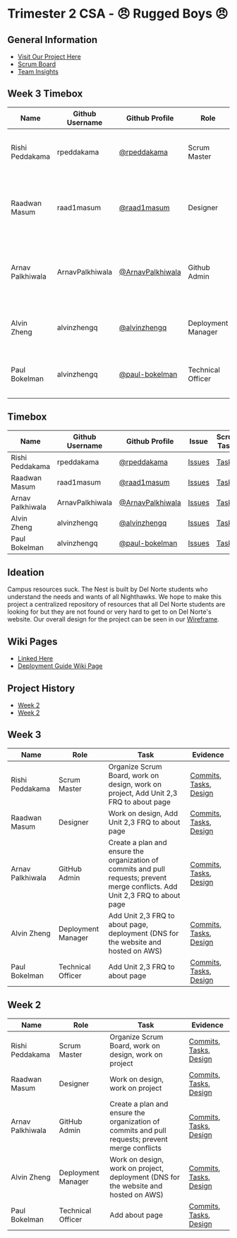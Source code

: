 # Trimester 2 CSA - 😠 Rugged Boys 😠

## General Information
- [Visit Our Project Here](https://dnhsnest.tk)
- [Scrum Board](https://github.com/rpeddakama/Tri-2-CSA-Project/projects/1)
- [Team Insights](https://github.com/rpeddakama/Tri-2-CSA-Project/graphs/contributors)

## Week 3 Timebox
| Name | Github Username | Github Profile | Role | Links | Individual |
| - | - | - | - | - | - |
| Rishi Peddakama | rpeddakama | [@rpeddakama](https://github.com/rpeddakama) | Scrum Master | [Scrum Board (Current Week)](https://github.com/rpeddakama/Tri-2-CSA-Project/projects/1?card_filter_query=label%3A%22week+3%22), [Scrum Board Backlog](https://github.com/rpeddakama/Tri-2-CSA-Project/projects/1?card_filter_query=label%3A%22week+4%22) | [FRQ Runtime](https://dnhsnest.tk/rishi), [FRQ Java](https://github.com/rpeddakama/Tri-2-CSA-Project/blob/master/src/main/java/com/example/sping_portfolio/controllers/Rishi.java), [FRQ Frontend](https://github.com/rpeddakama/Tri-2-CSA-Project/blob/master/src/main/resources/templates/rishi.html) |
| Raadwan Masum | raad1masum | [@raad1masum](https://github.com/raad1masum) | Designer | [Layout](https://github.com/rpeddakama/Tri-2-CSA-Project/blob/master/src/main/resources/templates/fragments/layout.html), [Front End 1](https://dnhsnest.tk/), [Front End 2](https://dnhsnest.tk/calenadr), [Front End 3](https://dnhsnest.tk/map) | [FRQ Runtime](https://dnhsnest.tk/raadwan), [FRQ Java](https://github.com/rpeddakama/Tri-2-CSA-Project/blob/master/src/main/java/com/example/sping_portfolio/controllers/Raadwan.java), [FRQ Frontend](https://github.com/rpeddakama/Tri-2-CSA-Project/blob/master/src/main/resources/templates/raadwan.html), [Extra Credit](https://docs.google.com/document/d/1Mye8XTv9EL-_vHJ2E8OmI_YeFUuTY7wVrvzzwo1H_jE/edit?usp=sharing) |
| Arnav Palkhiwala | ArnavPalkhiwala | [@ArnavPalkhiwala](https://github.com/ArnavPalkhiwala) | Github Admin | [Branching Procedure](https://github.com/rpeddakama/Tri-2-CSA-Project/wiki/Branching-Procedure), [Pull Request Procedure](https://github.com/rpeddakama/Tri-2-CSA-Project/wiki/Commit-Pull-Request-Procedure), [Management Plan](https://github.com/rpeddakama/Tri-2-CSA-Project/wiki/Management-Plan) | [FRQ Runtime](https://dnhsnest.tk/arnav), [FRQ Java](https://github.com/rpeddakama/Tri-2-CSA-Project/blob/master/src/main/java/com/example/sping_portfolio/controllers/Arnav.java), [FRQ Frontend](https://github.com/rpeddakama/Tri-2-CSA-Project/blob/master/src/main/resources/templates/arnav.html), [Extra Credit](https://docs.google.com/document/d/19Cb-3Z01iPbdo0jSz0UfQPSj3VbOr7lpjeqt90KASv4/edit?usp=sharing) |
| Alvin Zheng | alvinzhengq | [@alvinzhengq](https://github.com/alvinzhengq) | Deployment Manager | [Deployment Guide, Nginx Config, Service File](https://github.com/rpeddakama/Tri-2-CSA-Project/wiki/Deployment-Guide) | [FRQ Runtime](https://dnhsnest.tk/alvin), [FRQ Java](https://github.com/rpeddakama/Tri-2-CSA-Project/blob/master/src/main/java/com/example/sping_portfolio/controllers/Alvin.java), [FRQ Frontend](https://github.com/rpeddakama/Tri-2-CSA-Project/blob/master/src/main/resources/templates/alvin.html) |
| Paul Bokelman | alvinzhengq | [@paul-bokelman](https://github.com/paul-bokelman) | Technical Officer | TODO | [FRQ Runtime](https://dnhsnest.tk/paul), [FRQ Java](https://github.com/rpeddakama/Tri-2-CSA-Project/blob/master/src/main/java/com/example/sping_portfolio/controllers/Paul.java), [FRQ Frontend](https://github.com/rpeddakama/Tri-2-CSA-Project/blob/master/src/main/resources/templates/paul.html) |

## Timebox
| Name | Github Username | Github Profile | Issue | Scrum Tasks | Journals | Commits |
| - | - | - | - | - | - | - |
| Rishi Peddakama | rpeddakama | [@rpeddakama](https://github.com/rpeddakama) | [Issues](https://github.com/rpeddakama/Tri-2-CSA-Project/issues/assigned/rpeddakama) | [Tasks](https://github.com/rpeddakama/Tri-2-CSA-Project/projects/1?card_filter_query=assignee%3Arpeddakama) | [Journal](https://docs.google.com/document/d/1vxzWnE3vU9BzimUlZjcTz79fNOBTLcT7G4B1LLMhNEw/edit?usp=sharing) | [Commits](https://github.com/rpeddakama/Tri-2-CSA-Project/commits?author=rpeddakama) |
| Raadwan Masum | raad1masum | [@raad1masum](https://github.com/raad1masum) | [Issues](https://github.com/rpeddakama/Tri-2-CSA-Project/issues/assigned/raad1masum) | [Tasks](https://github.com/rpeddakama/Tri-2-CSA-Project/projects/1?card_filter_query=assignee%3Araad1masum) | [Journal](https://docs.google.com/document/d/1XdgObYAPpPuwJi6Kvq3mPO6OQn05WOdcwZ73aTua7e8/edit?usp=sharing) | [Commits](https://github.com/rpeddakama/Tri-2-CSA-Project/commits?author=raad1masum) |
| Arnav Palkhiwala | ArnavPalkhiwala | [@ArnavPalkhiwala](https://github.com/ArnavPalkhiwala) | [Issues](https://github.com/rpeddakama/Tri-2-CSA-Project/issues/assigned/ArnavPalkhiwala) | [Tasks](https://github.com/rpeddakama/Tri-2-CSA-Project/projects/1?card_filter_query=assignee%3AArnavPalkhiwala) | [Journal](https://docs.google.com/document/d/1AK-Ri786nF8B7l2KveAWyUsA_whhBFCN9nLohUo_6_Q/edit?usp=sharing) | [Commits](https://github.com/rpeddakama/Tri-2-CSA-Project/commits?author=ArnavPalkhiwala) |
| Alvin Zheng | alvinzhengq | [@alvinzhengq](https://github.com/alvinzhengq) | [Issues](https://github.com/rpeddakama/Tri-2-CSA-Project/issues/assigned/alvinzhengq) | [Tasks](https://github.com/rpeddakama/Tri-2-CSA-Project/projects/1?card_filter_query=assignee%3Aalvinzhengq) | [TODO]() | [Commits](https://github.com/rpeddakama/Tri-2-CSA-Project/commits?author=alvinzhengq) |
| Paul Bokelman | alvinzhengq | [@paul-bokelman](https://github.com/paul-bokelman) | [Issues](https://github.com/rpeddakama/Tri-2-CSA-Project/issues/assigned/paul-bokelman) | [Tasks](https://github.com/rpeddakama/Tri-2-CSA-Project/projects/1?card_filter_query=assignee%3APaul-Bokelman) | [TODO]() | [Commits](https://github.com/rpeddakama/Tri-2-CSA-Project/commits?author=paul-bokelman) |

## Ideation
Campus resources suck. The Nest is built by Del Norte students who understand the needs and wants of all Nighthawks. We hope to make this project a centralized repository of resources that all Del Norte students are looking for but they are not found or very hard to get to on Del Norte's website. Our overall design for the project can be seen in our [Wireframe](https://www.figma.com/file/MXRw08pdG3NeZhkbbfcwWg/Website?node-id=0%3A1).

## Wiki Pages
- [Linked Here](https://docs.google.com/document/d/1o2t9mfTEV6JXODErKaMG_Cecv9VgEi5BkTt7QeLzkR4/edit)
- [Deployment Guide Wiki Page](https://github.com/rpeddakama/Tri-2-CSA-Project/wiki/Deployment-Guide)

## Project History
- [Week 2](https://github.com/rpeddakama/Tri-2-CSA-Project#week-2)
- [Week 2](https://github.com/rpeddakama/Tri-2-CSA-Project#week-3)

## Week 3
| Name | Role | Task | Evidence |
| - | - | - | - |
| Rishi Peddakama | Scrum Master | Organize Scrum Board, work on design, work on project, Add Unit 2,3 FRQ to about page | [Commits](https://github.com/rpeddakama/Tri-2-CSA-Project/commits/master), [Tasks](https://github.com/rpeddakama/Tri-2-CSA-Project/projects/1?card_filter_query=assignee%3Arpeddakama+label%3A%22week+3%22), [Design](https://www.figma.com/file/MXRw08pdG3NeZhkbbfcwWg/Website?node-id=0%3A1) |
| Raadwan Masum | Designer | Work on design, Add Unit 2,3 FRQ to about page | [Commits](https://github.com/rpeddakama/Tri-2-CSA-Project/commits/master), [Tasks](https://github.com/rpeddakama/Tri-2-CSA-Project/projects/1?card_filter_query=assignee%3Araad1masum+label%3A%22week+3%22), [Design](https://www.figma.com/file/MXRw08pdG3NeZhkbbfcwWg/Website?node-id=0%3A1) |
| Arnav Palkhiwala | GitHub Admin | Create a plan and ensure the organization of commits and pull requests; prevent merge conflicts. Add Unit 2,3 FRQ to about page | [Commits](https://github.com/rpeddakama/Tri-2-CSA-Project/commits/master), [Tasks](https://github.com/rpeddakama/Tri-2-CSA-Project/projects/1?card_filter_query=assignee%3AArnavPalkhiwala+label%3A%22week+3%22), [Design](https://www.figma.com/file/MXRw08pdG3NeZhkbbfcwWg/Website?node-id=0%3A1) |
| Alvin Zheng | Deployment Manager | Add Unit 2,3 FRQ to about page, deployment (DNS for the website and hosted on AWS) | [Commits](https://github.com/rpeddakama/Tri-2-CSA-Project/commits/master), [Tasks](https://github.com/rpeddakama/Tri-2-CSA-Project/projects/1?card_filter_query=assignee%3Aalvinzhengq+label%3A%22week+3%22), [Design](https://www.figma.com/file/MXRw08pdG3NeZhkbbfcwWg/Website?node-id=0%3A1) |
| Paul Bokelman | Technical Officer | Add Unit 2,3 FRQ to about page | [Commits](https://github.com/rpeddakama/Tri-2-CSA-Project/commits/master), [Tasks](https://github.com/rpeddakama/Tri-2-CSA-Project/projects/1?card_filter_query=assignee%3Apaul-bokelman+label%3A%22week+3%22), [Design](https://www.figma.com/file/MXRw08pdG3NeZhkbbfcwWg/Website?node-id=0%3A1) |

## Week 2
| Name | Role | Task | Evidence |
| - | - | - | - |
| Rishi Peddakama | Scrum Master | Organize Scrum Board, work on design, work on project | [Commits](https://github.com/rpeddakama/Tri-2-CSA-Project/commits/master), [Tasks](https://github.com/rpeddakama/Tri-2-CSA-Project/projects/1?card_filter_query=assignee%3Arpeddakama+label%3A%22week+2%22), [Design](https://www.figma.com/file/MXRw08pdG3NeZhkbbfcwWg/Website?node-id=0%3A1) |
| Raadwan Masum | Designer | Work on design, work on project | [Commits](https://github.com/rpeddakama/Tri-2-CSA-Project/commits/master), [Tasks](https://github.com/rpeddakama/Tri-2-CSA-Project/projects/1?card_filter_query=assignee%3Araad1masum+label%3A%22week+2%22), [Design](https://www.figma.com/file/MXRw08pdG3NeZhkbbfcwWg/Website?node-id=0%3A1) |
| Arnav Palkhiwala | GitHub Admin | Create a plan and ensure the organization of commits and pull requests; prevent merge conflicts | [Commits](https://github.com/rpeddakama/Tri-2-CSA-Project/commits/master), [Tasks](https://github.com/rpeddakama/Tri-2-CSA-Project/projects/1?card_filter_query=assignee%3AArnavPalkhiwala+label%3A%22week+2%22), [Design](https://www.figma.com/file/MXRw08pdG3NeZhkbbfcwWg/Website?node-id=0%3A1) |
| Alvin Zheng | Deployment Manager | Work on design, work on project, deployment (DNS for the website and hosted on AWS) | [Commits](https://github.com/rpeddakama/Tri-2-CSA-Project/commits/master), [Tasks](https://github.com/rpeddakama/Tri-2-CSA-Project/projects/1?card_filter_query=assignee%3Aalvinzhengq+label%3A%22week+2%22), [Design](https://www.figma.com/file/MXRw08pdG3NeZhkbbfcwWg/Website?node-id=0%3A1) |
| Paul Bokelman | Technical Officer | Add about page | [Commits](https://github.com/rpeddakama/Tri-2-CSA-Project/commits/master), [Tasks](https://github.com/rpeddakama/Tri-2-CSA-Project/projects/1?card_filter_query=assignee%3Apaul-bokelman+label%3A%22week+2%22), [Design](https://www.figma.com/file/MXRw08pdG3NeZhkbbfcwWg/Website?node-id=0%3A1) |
